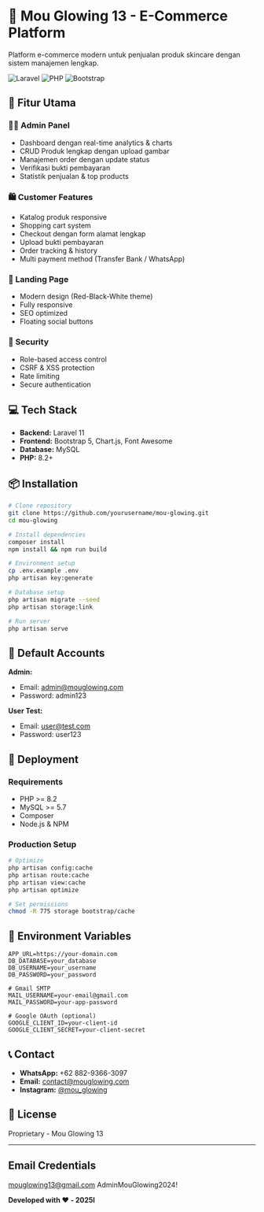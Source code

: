 # 🌟 Mou Glowing 13 - E-Commerce Platform

Platform e-commerce modern untuk penjualan produk skincare dengan sistem manajemen lengkap.

![Laravel](https://img.shields.io/badge/Laravel-11-red)
![PHP](https://img.shields.io/badge/PHP-8.2-blue)
![Bootstrap](https://img.shields.io/badge/Bootstrap-5.3-purple)

## 🚀 Fitur Utama

### 👨‍💼 Admin Panel
- Dashboard dengan real-time analytics & charts
- CRUD Produk lengkap dengan upload gambar
- Manajemen order dengan update status
- Verifikasi bukti pembayaran
- Statistik penjualan & top products

### 🛍️ Customer Features
- Katalog produk responsive
- Shopping cart system
- Checkout dengan form alamat lengkap
- Upload bukti pembayaran
- Order tracking & history
- Multi payment method (Transfer Bank / WhatsApp)

### 🎨 Landing Page
- Modern design (Red-Black-White theme)
- Fully responsive
- SEO optimized
- Floating social buttons

### 🔐 Security
- Role-based access control
- CSRF & XSS protection
- Rate limiting
- Secure authentication

## 💻 Tech Stack

- **Backend:** Laravel 11
- **Frontend:** Bootstrap 5, Chart.js, Font Awesome
- **Database:** MySQL
- **PHP:** 8.2+

## 📦 Installation
```bash
# Clone repository
git clone https://github.com/yourusername/mou-glowing.git
cd mou-glowing

# Install dependencies
composer install
npm install && npm run build

# Environment setup
cp .env.example .env
php artisan key:generate

# Database setup
php artisan migrate --seed
php artisan storage:link

# Run server
php artisan serve
```

## 👤 Default Accounts

**Admin:**
- Email: admin@mouglowing.com
- Password: admin123

**User Test:**
- Email: user@test.com  
- Password: user123

## 🚀 Deployment

### Requirements
- PHP >= 8.2
- MySQL >= 5.7
- Composer
- Node.js & NPM

### Production Setup
```bash
# Optimize
php artisan config:cache
php artisan route:cache
php artisan view:cache
php artisan optimize

# Set permissions
chmod -R 775 storage bootstrap/cache
```

## 📝 Environment Variables
```env
APP_URL=https://your-domain.com
DB_DATABASE=your_database
DB_USERNAME=your_username
DB_PASSWORD=your_password

# Gmail SMTP
MAIL_USERNAME=your-email@gmail.com
MAIL_PASSWORD=your-app-password

# Google OAuth (optional)
GOOGLE_CLIENT_ID=your-client-id
GOOGLE_CLIENT_SECRET=your-client-secret
```

## 📞 Contact

- **WhatsApp:** +62 882-9366-3097
- **Email:** contact@mouglowing.com
- **Instagram:** [@mou_glowing](https://www.instagram.com/mou_glowing/)

## 📄 License

Proprietary - Mou Glowing 13

---

## Email Credentials
mouglowing13@gmail.com
AdminMouGlowing2024!

**Developed with ❤️ - 2025l**
